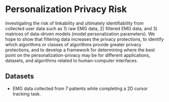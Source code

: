 # Personalization Privacy Risk
Investigating the risk of linkability and ultimately identifiability from collected user data such as 1) raw EMG data, 2) filtered EMG data, and 3) matrices of data-driven models (model personalization parameters).
We hope to show that filtering data increases the privacy protections, to identify which algorithms or classes of algorithms provide greater privacy protections, and to develop a framework for determining where the best point on the personalization-privacy may be for different applications, datasets, and algorithms related to human-computer interfaces.

## Datasets
- EMG data collected from 7 patients while completing a 2D cursor tracking task.


